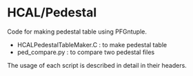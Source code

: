 # HCAL/Pedestal

Code for making pedestal table using PFGntuple. 

* HCALPedestalTableMaker.C : to make pedestal table 
* ped_compare.py : to compare two pedestal files 

The usage of each script is described in detail in their headers.  
